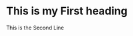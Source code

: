 <html>
<head>
  <title> New Page </title>
</head>

  <body>
    <h1> This is my First heading </h1>

<p> This is the Second Line </p>

</body>
</html>
